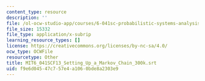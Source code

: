 ```yaml
---
content_type: resource
description: ''
file: /ol-ocw-studio-app/courses/6-041sc-probabilistic-systems-analysis-and-applied-probability-fall-2013/f9e6d04547c757e4a1060bde8a2303e9_MIT6_041SCF13_Setting_Up_a_Markov_Chain_300k.vtt
file_size: 15332
file_type: application/x-subrip
learning_resource_types: []
license: https://creativecommons.org/licenses/by-nc-sa/4.0/
ocw_type: OCWFile
resourcetype: Other
title: MIT6_041SCF13_Setting_Up_a_Markov_Chain_300k.srt
uid: f9e6d045-47c7-57e4-a106-0bde8a2303e9
---
```

